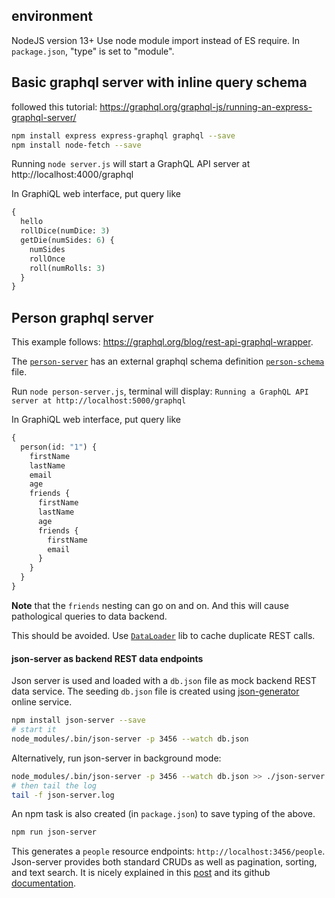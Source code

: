 

## environment

NodeJS version 13+
Use node module import instead of ES require.
In `package.json`, "type" is set to "module".


## Basic graphql server with inline query schema

followed this tutorial:
https://graphql.org/graphql-js/running-an-express-graphql-server/

```sh
npm install express express-graphql graphql --save
npm install node-fetch --save
```

Running `node server.js` will start a GraphQL API server at http://localhost:4000/graphql

In GraphiQL web interface, put query like 
```graphql
{
  hello
  rollDice(numDice: 3)
  getDie(numSides: 6) {
    numSides
    rollOnce
    roll(numRolls: 3)
  }
}
```


## Person graphql server

This example follows: https://graphql.org/blog/rest-api-graphql-wrapper.

The [`person-server`](./person-server.js) has an external graphql schema 
definition [`person-schema`](./person-schema.js) file.

Run `node person-server.js`, terminal will display:
`Running a GraphQL API server at http://localhost:5000/graphql`

In GraphiQL web interface, put query like
```graphql
{
  person(id: "1") {
    firstName
    lastName
    email
    age
    friends {
      firstName
      lastName
      age
      friends {
        firstName
        email
      }
    }
  }
}
```

**Note** that the `friends` nesting can go on and on.
And this will cause pathological queries to data backend.

This should be avoided. 
Use [`DataLoader`](https://github.com/graphql/dataloader) lib to cache duplicate REST calls.


#### json-server as backend REST data endpoints

Json server is used and loaded with a `db.json` file as mock backend REST data service.
The seeding `db.json` file is created using [json-generator](https://www.json-generator.com/) online service.

```bash
npm install json-server --save
# start it
node_modules/.bin/json-server -p 3456 --watch db.json
```

Alternatively, run json-server in background mode:
```bash
node_modules/.bin/json-server -p 3456 --watch db.json >> ./json-server.log 2>&1 </dev/null &
# then tail the log
tail -f json-server.log
```

An npm task is also created (in `package.json`) to save typing of the above.
```bash
npm run json-server
```

This generates a `people` resource endpoints: `http://localhost:3456/people`.
Json-server provides both standard CRUDs as well as pagination, sorting, and text search. 
It is nicely explained in this [post](https://blog.eleven-labs.com/en/json-server/) 
and its github [documentation](https://github.com/typicode/json-server).





